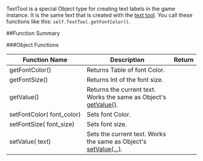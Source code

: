 TextTool is a special Object type for creating text labels in the game instance. It is the same text that is created with the [text tool](http://berserk-games.com/knowledgebase/1958/). You call these functions like this: `self.TextTool.getFontColor()`.

##Function Summary

###Object Functions

Function Name | Description | Return
-- | -- | --
<a class="anchor" id="getfontcolor"></a>getFontColor()  | Returns Table of font Color. | [<span class="ret col"></span>](/types#color)
<a class="anchor" id="getfontsize"></a>getFontSize()  | Returns Int of the font size. | [<span class="ret int"></span>](/types)
<a class="anchor" id="getvalue"></a>getValue()  | Returns the current text. Works the same as Object's [getValue()](/object#getvalue). | [<span class="ret str"></span>](/types)
<a class="anchor" id="setfontcolor"></a>setFontColor([<span class="tag col"></span>](/types#color)&nbsp;font_color) | Sets font Color. | [<span class="ret boo"></span>](/types)
<a class="anchor" id="setfontsize"></a>setFontSize([<span class="tag int"></span>](/types)&nbsp;font_size) | Sets font size. | [<span class="ret boo"></span>](/types)
<a class="anchor" id="setvalue"></a>setValue([<span class="tag str"></span>](/types)&nbsp;text) | Sets the current text. Works the same as Object's [setValue(...)](/object#setvalue). | [<span class="ret boo"></span>](/types)
